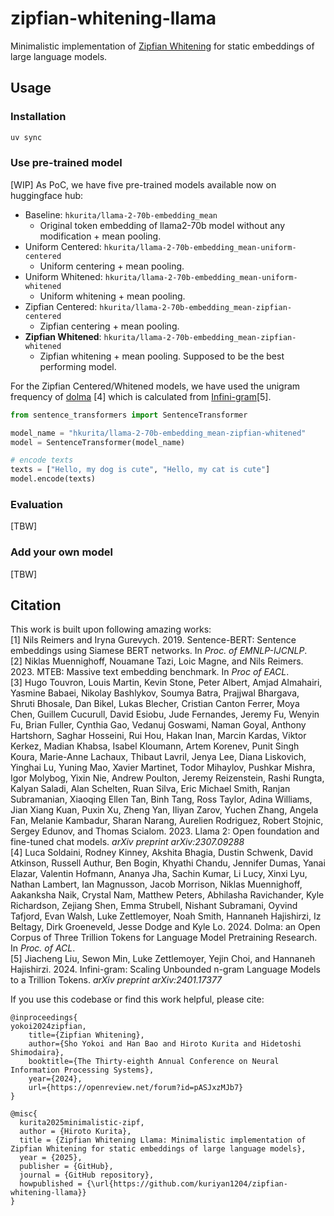 # zipfian-whitening-llama

Minimalistic implementation of [Zipfian Whitening](https://openreview.net/forum?id=pASJxzMJb7) for static embeddings of large language models. 

## Usage

### Installation
```bash
uv sync
```

### Use pre-trained model
[WIP] As PoC, we have five pre-trained models available now on huggingface hub:
- Baseline: `hkurita/llama-2-70b-embedding_mean`
  - Original token embedding of llama2-70b model without any modification + mean pooling.
- Uniform Centered: `hkurita/llama-2-70b-embedding_mean-uniform-centered`
  - Uniform centering + mean pooling.
- Uniform Whitened: `hkurita/llama-2-70b-embedding_mean-uniform-whitened`
  - Uniform whitening + mean pooling.
- Zipfian Centered: `hkurita/llama-2-70b-embedding_mean-zipfian-centered`
  - Zipfian centering + mean pooling.
- **Zipfian Whitened**: `hkurita/llama-2-70b-embedding_mean-zipfian-whitened`
  - Zipfian whitening + mean pooling. Supposed to be the best performing model.

For the Zipfian Centered/Whitened models, we have used the unigram frequency of [dolma](https://github.com/allenai/dolma) [4] which is calculated from [Infini-gram](https://infini-gram.io)[5].

```python
from sentence_transformers import SentenceTransformer

model_name = "hkurita/llama-2-70b-embedding_mean-zipfian-whitened"
model = SentenceTransformer(model_name)

# encode texts
texts = ["Hello, my dog is cute", "Hello, my cat is cute"]
model.encode(texts)
```

### Evaluation
[TBW]

### Add your own model
[TBW]

## Citation
This work is built upon following amazing works:  
[1] Nils Reimers and Iryna Gurevych. 2019. Sentence-BERT: Sentence embeddings using Siamese BERT networks. In *Proc. of EMNLP-IJCNLP*.  
[2] Niklas Muennighoff, Nouamane Tazi, Loic Magne, and
Nils Reimers. 2023. MTEB: Massive text embedding
benchmark. In *Proc of EACL*.  
[3] Hugo Touvron, Louis Martin, Kevin Stone, Peter Albert, Amjad Almahairi, Yasmine Babaei, Nikolay Bashlykov,
Soumya Batra, Prajjwal Bhargava, Shruti Bhosale, Dan Bikel, Lukas Blecher, Cristian Canton Ferrer, Moya Chen,
Guillem Cucurull, David Esiobu, Jude Fernandes, Jeremy Fu, Wenyin Fu, Brian Fuller, Cynthia Gao, Vedanuj
Goswami, Naman Goyal, Anthony Hartshorn, Saghar Hosseini, Rui Hou, Hakan Inan, Marcin Kardas, Viktor Kerkez,
Madian Khabsa, Isabel Kloumann, Artem Korenev, Punit Singh Koura, Marie-Anne Lachaux, Thibaut Lavril,
Jenya Lee, Diana Liskovich, Yinghai Lu, Yuning Mao, Xavier Martinet, Todor Mihaylov, Pushkar Mishra, Igor
Molybog, Yixin Nie, Andrew Poulton, Jeremy Reizenstein, Rashi Rungta, Kalyan Saladi, Alan Schelten, Ruan
Silva, Eric Michael Smith, Ranjan Subramanian, Xiaoqing Ellen Tan, Binh Tang, Ross Taylor, Adina Williams,
Jian Xiang Kuan, Puxin Xu, Zheng Yan, Iliyan Zarov, Yuchen Zhang, Angela Fan, Melanie Kambadur, Sharan
Narang, Aurelien Rodriguez, Robert Stojnic, Sergey Edunov, and Thomas Scialom. 2023. Llama 2: Open foundation and
fine-tuned chat models. *arXiv preprint arXiv:2307.09288*  
[4] Luca Soldaini, Rodney Kinney, Akshita Bhagia, Dustin Schwenk, David Atkinson, Russell Authur, Ben Bogin, Khyathi Chandu, Jennifer Dumas, Yanai Elazar, Valentin Hofmann, Ananya Jha, Sachin Kumar, Li Lucy, Xinxi Lyu, Nathan Lambert, Ian Magnusson, Jacob Morrison, Niklas Muennighoff, Aakanksha Naik, Crystal Nam, Matthew Peters, Abhilasha Ravichander, Kyle Richardson, Zejiang Shen, Emma Strubell, Nishant Subramani, Oyvind Tafjord, Evan Walsh, Luke Zettlemoyer, Noah Smith, Hannaneh Hajishirzi, Iz Beltagy, Dirk Groeneveld, Jesse Dodge and Kyle Lo. 2024. Dolma: an Open Corpus of Three Trillion Tokens for Language Model Pretraining Research. In *Proc. of ACL*.  
[5] Jiacheng Liu, Sewon Min, Luke Zettlemoyer, Yejin Choi, and Hannaneh Hajishirzi. 2024. Infini-gram: Scaling Unbounded n-gram Language Models to a Trillion Tokens. *arXiv preprint arXiv:2401.17377*

If you use this codebase or find this work helpful, please cite:
```
@inproceedings{
yokoi2024zipfian,
    title={Zipfian Whitening},
    author={Sho Yokoi and Han Bao and Hiroto Kurita and Hidetoshi Shimodaira},
    booktitle={The Thirty-eighth Annual Conference on Neural Information Processing Systems},
    year={2024},
    url={https://openreview.net/forum?id=pASJxzMJb7}
}
```

```
@misc{
  kurita2025minimalistic-zipf,
  author = {Hiroto Kurita},
  title = {Zipfian Whitening Llama: Minimalistic implementation of Zipfian Whitening for static embeddings of large language models}, 
  year = {2025},
  publisher = {GitHub},
  journal = {GitHub repository},
  howpublished = {\url{https://github.com/kuriyan1204/zipfian-whitening-llama}}
}
```